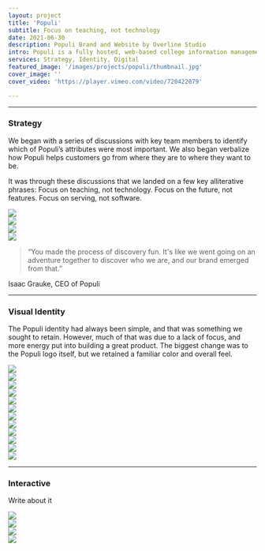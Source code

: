 ```yaml
---
layout: project
title: 'Populi'
subtitle: Focus on teaching, not technology
date: 2021-06-30
description: Populi Brand and Website by Overline Studio
intro: Populi is a fully hosted, web-based college information management system. Since 2007, they've worked with hundreds of schools to run more efficiently and offer a better education experience to their students. We worked with them to redesign their brand identity, establish a new visual language, as well as a new marketing website.
services: Strategy, Identity, Digital
featured_image: '/images/projects/populi/thumbnail.jpg'
cover_image: ''
cover_video: 'https://player.vimeo.com/video/720422079'

---
```


<hr class="span-12" />

<div class="span-12 md-span-6">
    <h3 class="displayLarge">Strategy</h3>
</div>

<div class="span-12 md-span-6 md-start-7">
    <p>We began with a series of discussions with key team members to identify which of Populi’s attributes were most important. We also began verbalize how Populi helps customers go from where they are to where they want to be.</p>
    <p>It was through these discussions that we landed on a few key alliterative phrases: Focus on teaching, not technology. Focus on the future, not features. Focus on serving, not software.</p>
</div>

<div class="span-12 pt1 lg-pt2">
    <img src="{{ '/images/projects/populi/statement.jpg' | relative_url }}" />
</div>

<div class="span-12 pt1 lg-pt2">
    <img src="{{ '/images/projects/populi/session.jpg' | relative_url }}" />
</div>

<div class="span-12 sm-span-6 pt1 lg-pt2">
     <img src="{{ '/images/projects/populi/attributes.jpg' | relative_url }}" />
</div>
<div class="span-12 sm-span-6 sm-start-7 pt1 lg-pt2">
    <img src="{{ '/images/projects/populi/archetypes.jpg' | relative_url }}" />
</div>

<div class="span-12 md-span-10 pb6 mb6 mt10">
    <blockquote><span>“</span>You made the process of discovery fun. It's like we went going on an adventure together to discover who we are, and our brand emerged from that.”</blockquote>
    <p>Isaac Grauke, CEO of Populi</p>
</div>

<hr class="span-12" />

<div class="span-12 md-span-6">
    <h3 class="displayLarge">Visual Identity</h3>
</div>

<div class="span-12 md-span-6 md-start-7">
    <p>The Populi identity had always been simple, and that was something we sought to retain. However, much of that was due to a lack of focus, and more energy put into building a great product. The biggest change was to the Populi logo itself, but we retained a familiar color and overall feel.</p>
</div>

<div class="span-12 pt1 lg-pt2">
    <img src="{{ '/images/projects/populi/logo.jpg' | relative_url }}" />
</div>

<div class="span-12 pt1 lg-pt2">
    <img src="{{ '/images/projects/populi/business-cards.jpg' | relative_url }}" />
</div>

<div class="span-12 sm-span-6 pt1 lg-pt2">
    <img src="{{ '/images/projects/populi/stationery.jpg' | relative_url }}" />
</div>
<div class="span-12 sm-span-6 sm-start-7 pt1 lg-pt2">
     <img src="{{ '/images/projects/populi/color-wheel.jpg' | relative_url }}" />
</div>

<div class="span-12 sm-span-6 pt1 lg-pt2">
     <img src="{{ '/images/projects/populi/messina.jpg' | relative_url }}" />
</div>
<div class="span-12 sm-span-6 sm-start-7 pt1 lg-pt2">
    <img src="{{ '/images/projects/populi/dm-sans.jpg' | relative_url }}" />
</div>

<div class="span-12 sm-span-6 pt1 lg-pt2">
     <img src="{{ '/images/projects/populi/illustration-1.jpg' | relative_url }}" />
</div>
<div class="span-12 sm-span-6 sm-start-7 pt1 lg-pt2">
    <img src="{{ '/images/projects/populi/illustration-2.jpg' | relative_url }}" />
</div>
<div class="span-12 sm-span-6 pt1 lg-pt2">
    <img src="{{ '/images/projects/populi/illustration-3.jpg' | relative_url }}" />
</div>
<div class="span-12 sm-span-6 sm-start-7 pt1 lg-pt2">
    <img src="{{ '/images/projects/populi/illustration-4.jpg' | relative_url }}" />
</div>

<div class="span-12 pt1 lg-pt2">
    <img src="{{ '/images/projects/populi/ooh.jpg' | relative_url }}" />
</div>

<div class="span-12 pt1 lg-pt2">
    <img src="{{ '/images/projects/populi/poster.jpg' | relative_url }}" />
</div>

<div class="mb10"></div>

<hr class="span-12" />

<div class="span-12 md-span-6">
    <h3 class="displayLarge">Interactive</h3>
</div>

<div class="span-12 md-span-6 md-start-7">
    <p>Write about it</p>
</div>


<div class="span-12 pt2">
    <img src="{{ '/images/projects/populi/content.jpg' | relative_url }}" />
</div>

<div class="span-12 sm-span-6 pt1 lg-pt2">
     <img src="{{ '/images/projects/populi/home-lofi.jpg' | relative_url }}" />
</div>
<div class="span-12 sm-span-6 sm-start-7 pt1 lg-pt2">
    <img src="{{ '/images/projects/populi/home-hifi.jpg' | relative_url }}" />
</div>

<div class="span-12 pt2 mb10">
    <img src="{{ '/images/projects/populi/hifis.jpg' | relative_url }}" />
</div>
